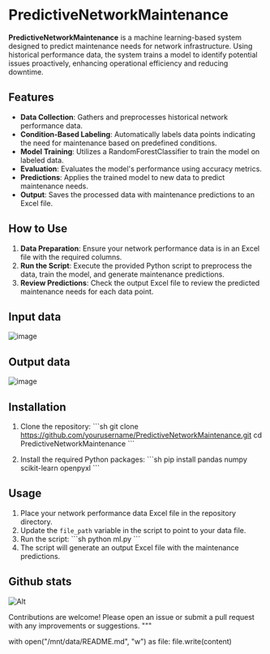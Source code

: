 # PredictiveNetworkMaintenance

**PredictiveNetworkMaintenance** is a machine learning-based system designed to predict maintenance needs for network infrastructure. Using historical performance data, the system trains a model to identify potential issues proactively, enhancing operational efficiency and reducing downtime.

## Features

- **Data Collection**: Gathers and preprocesses historical network performance data.
- **Condition-Based Labeling**: Automatically labels data points indicating the need for maintenance based on predefined conditions.
- **Model Training**: Utilizes a RandomForestClassifier to train the model on labeled data.
- **Evaluation**: Evaluates the model's performance using accuracy metrics.
- **Predictions**: Applies the trained model to new data to predict maintenance needs.
- **Output**: Saves the processed data with maintenance predictions to an Excel file.

## How to Use

1. **Data Preparation**: Ensure your network performance data is in an Excel file with the required columns.
2. **Run the Script**: Execute the provided Python script to preprocess the data, train the model, and generate maintenance predictions.
3. **Review Predictions**: Check the output Excel file to review the predicted maintenance needs for each data point.

## Input data 
![image](https://github.com/user-attachments/assets/6c74ff98-0bc1-44dd-84c7-e262df259250)

## Output data 
![image](https://github.com/user-attachments/assets/b97ed342-95a4-4940-87c4-2a971fa25bcf)

## Installation

1. Clone the repository:
   \`\`\`sh
   git clone https://github.com/yourusername/PredictiveNetworkMaintenance.git
   cd PredictiveNetworkMaintenance
   \`\`\`

2. Install the required Python packages:
   \`\`\`sh
   pip install pandas numpy scikit-learn openpyxl
   \`\`\`

## Usage

1. Place your network performance data Excel file in the repository directory.
2. Update the `file_path` variable in the script to point to your data file.
3. Run the script:
   \`\`\`sh
   python ml.py
   \`\`\`
4. The script will generate an output Excel file with the maintenance predictions.

## Github stats

![Alt](https://repobeats.axiom.co/api/embed/1e904b08bff9f8cce1acb2c4da9ed45cf060986c.svg "Repobeats analytics image")


Contributions are welcome! Please open an issue or submit a pull request with any improvements or suggestions.
"""

with open("/mnt/data/README.md", "w") as file:
    file.write(content)
